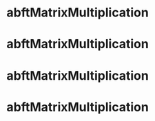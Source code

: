 # abftMatrixMultiplication
# abftMatrixMultiplication
# abftMatrixMultiplication
# abftMatrixMultiplication
